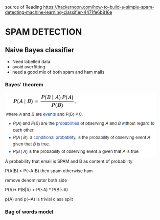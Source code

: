 source of Reading https://hackernoon.com/how-to-build-a-simple-spam-detecting-machine-learning-classifier-4471fe6b816e

# SPAM DETECTION

## Naive Bayes classifier

* Need labelled data
* avoid overfitting
* need a good mix of both spam and ham mails

### Bayes' theorem

![bayes](images\bayes.png)
A probability that email is SPAM and
B as content of probability

P(A|B) > P(~A|B) then spam otherwise ham

remove denominator both side

P(A)\* P(B|A) > P(~A) \* P(B|~A)

p(A) and p(~A) is trivial class split

### Bag of words model
